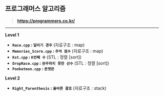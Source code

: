 ## 프로그래머스 알고리즘

> **https://programmers.co.kr/**
---

__Level 1__
* **`Race.cpp` : `달리기 경주`** (자료구조 : map)
* **`Memories_Score.cpp` : `추억 점수`** (자료구조 : map)
* **`Kst.cpp` : `K번째 수`** (STL : 정렬 [sort])
* **`DropRace.cpp` : `완주하지 못한 선수`** (STL : 정렬 [sort])
* **`Ponketmon.cpp` : `폰켓몬`**

__Level 2__
* **`Right_Parenthesis` : `올바른 괄호`** (자료구조 : stack)